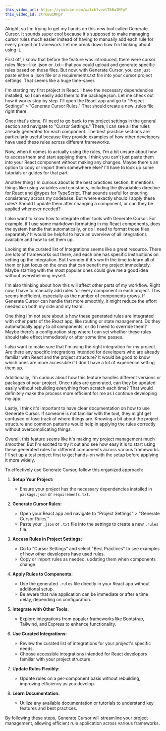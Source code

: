 ```yaml
---
this_video_url: https://youtube.com/watch?v=ztT6Bu1MPpY
this_video_id: ztT6Bu1MPpY
---
```

<think>
Alright, so I'm trying to get my hands on this new tool called Generate Cursor. It sounds super cool because it's supposed to make managing cursor rules much easier instead of having to manually add each rule for every project or framework. Let me break down how I'm thinking about using it.

First off, I know that before the feature was introduced, there were cursor rules files—like .json or .txt—that you could upload and generate specific rules based on those files. But now, with Generate Cursor, you can just paste either a .json file or a requirements.txt file into your cursor project settings. That seems like a huge time-saver.

I'm starting my first project in React. I have the necessary dependencies installed, so I can easily add them to the package.json. Let me check out how it works step by step. I'll open the React app and go to "Project Settings" > "Generate Cursor Rules." That should create a new .rules file right there.

Once that's done, I'll need to go back to my project settings in the general section and navigate to "Cursor Settings." There, I can see all the rules already generated for each component. The best practice sections are particularly useful because they provide examples of how other developers have used these rules across different frameworks.

Now, when it comes to actually using the rules, I'm a bit unsure about how to access them and start applying them. I think you can't just paste them into your React component without making any changes. Maybe there's an option to copy or import them somewhere else? I'll have to look up some tutorials or guides for that part.

Another thing I'm curious about is the best practices section. It mentions things like using variables and constants, including the @variables directive for React and @types for TypeScript. That sounds useful for ensuring consistency across my codebase. But where exactly should I apply these rules? Should I update them after changing a component, or can they be applied whenever needed?

I also want to know how to integrate other tools with Generate Cursor. For example, if I use some markdown formatting in my React components, does the system handle that automatically, or do I need to format those files separately? It would be helpful to have an overview of all integrations available and how to set them up.

Looking at the curated list of Integrations seems like a great resource. There are lots of frameworks out there, and each one has specific instructions on setting up the integration. But I wonder if it's worth the time to learn all of them or just focus on the ones that can benefit my project immediately. Maybe starting with the most popular ones could give me a good idea without overwhelming myself.

I'm also thinking about how this will affect other parts of my workflow. Right now, I have to manually add rules for every component in each project. This seems inefficient, especially as the number of components grows. If Generate Cursor can handle that more smoothly, it might reduce the effort needed on both my side and my team.

One thing I'm not sure about is how these generated rules are integrated with other parts of the React app, like routing or state management. Do they automatically apply to all components, or do I need to override them? Maybe there's a configuration step where I can set whether these rules should take effect immediately or after some time passes.

I also want to make sure that I'm using the right integration for my project. Are there any specific integrations intended for developers who are already familiar with React and the project structure? It would be good to know which ones are more accessible if I don't have a lot of experience setting them up.

Additionally, I'm curious about how this feature handles different versions or packages of your project. Once rules are generated, can they be updated easily without rebuilding everything from scratch each time? That would definitely make the process more efficient for me as I continue developing my app.

Lastly, I think it's important to have clear documentation on how to use Generate Cursor. If someone is not familiar with the tool, they might get confused or lose track of where things are. Knowing a bit about the project structure and common patterns would help in applying the rules correctly without overcomplicating things.

Overall, this feature seems like it's making my project management much smoother. But I'm excited to try it out and see how easy it is to start using these generated rules for different components across various frameworks. I'll set up a test project first to get hands-on with the setup before applying it more widely.
</think>

To effectively use Generate Cursor, follow this organized approach:

1. **Setup Your Project:**
   - Ensure your project has the necessary dependencies installed in `package.json` or `requirements.txt`.

2. **Generate Cursor Rules:**
   - Open your React app and navigate to "Project Settings" > "Generate Cursor Rules."
   - Paste your `.json` or `.txt` file into the settings to create a new `.rules` file.

3. **Access Rules in Project Settings:**
   - Go to "Cursor Settings" and select "Best Practices" to see examples of how other developers have used rules.
   - Copy or import rules as needed, updating them when components change.

4. **Apply Rules to Components:**
   - Use the generated `.rules` file directly in your React app without additional setup.
   - Be aware that rule application can be immediate or after a time delay, depending on configuration.

5. **Integrate with Other Tools:**
   - Explore integrations from popular frameworks like Bootstrap, Tailwind, and Express to enhance functionality.

6. **Use Curated Integrations:**
   - Review the curated list of integrations for your project's specific needs.
   - Choose accessible integrations intended for React developers familiar with your project structure.

7. **Update Rules Flexibly:**
   - Update rules on a per-component basis without rebuilding, improving efficiency as you develop.

8. **Learn Documentation:**
   - Utilize any available documentation or tutorials to understand key features and best practices.

By following these steps, Generate Cursor will streamline your project management, allowing efficient rule application across various frameworks.
